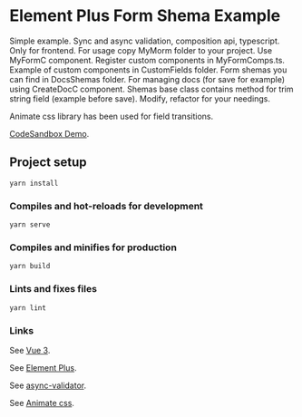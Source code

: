 # Element Plus Form Shema Example

Simple example. Sync and async validation, composition api, typescript.
Only for frontend. For usage copy MyMorm folder to your project. Use MyFormC component.
Register custom components in MyFormComps.ts. Example of custom components in CustomFields folder.
Form shemas you can find in DocsShemas folder. For managing docs (for save for example) using CreateDocC component.
Shemas base class contains method for trim string field (example before save).
Modify, refactor for your needings.

Animate css library has been used  for field transitions.

[CodeSandbox Demo](https://codesandbox.io/s/wizardly-lovelace-1sqng?file=/README.md).

## Project setup
```
yarn install
```

### Compiles and hot-reloads for development
```
yarn serve
```

### Compiles and minifies for production
```
yarn build
```

### Lints and fixes files
```
yarn lint
```

### Links
See [Vue 3](https://v3.vuejs.org/).

See [Element Plus](https://element-plus.org/en-US/).

See [async-validator](https://github.com/yiminghe/async-validator).

See [Animate css](https://animate.style/).
